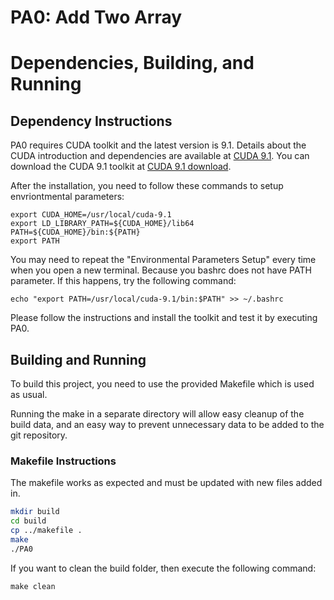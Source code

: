 # PA0: Add Two Array

# Dependencies, Building, and Running

## Dependency Instructions
PA0 requires CUDA toolkit and the latest version is 9.1. Details about the CUDA introduction and dependencies are available at [CUDA 9.1](http://docs.nvidia.com/cuda/cuda-installation-guide-linux/index.html). You can download the CUDA 9.1 toolkit at [CUDA 9.1 download](https://developer.nvidia.com/cuda-downloads). 

After the installation, you need to follow these commands to setup envriontmental parameters:
```Environmental Parameters Setup
export CUDA_HOME=/usr/local/cuda-9.1
export LD_LIBRARY_PATH=${CUDA_HOME}/lib64 
PATH=${CUDA_HOME}/bin:${PATH}
export PATH
```
You may need to repeat the "Environmental Parameters Setup" every time when you open a new terminal. Because you bashrc does not have PATH parameter. If this happens, try the following command:
```
echo "export PATH=/usr/local/cuda-9.1/bin:$PATH" >> ~/.bashrc
```


Please follow the instructions and install the toolkit and test it by executing PA0.

## Building and Running
To build this project, you need to use the provided Makefile which is used as usual.

Running the make in a separate directory will allow easy cleanup of the build data, and an easy way to prevent unnecessary data to be added to the git repository.  

### Makefile Instructions 
The makefile works as expected and must be updated with new files added in.

```bash
mkdir build
cd build
cp ../makefile .
make
./PA0
```

If you want to clean the build folder, then execute the following command:
```
make clean
```
